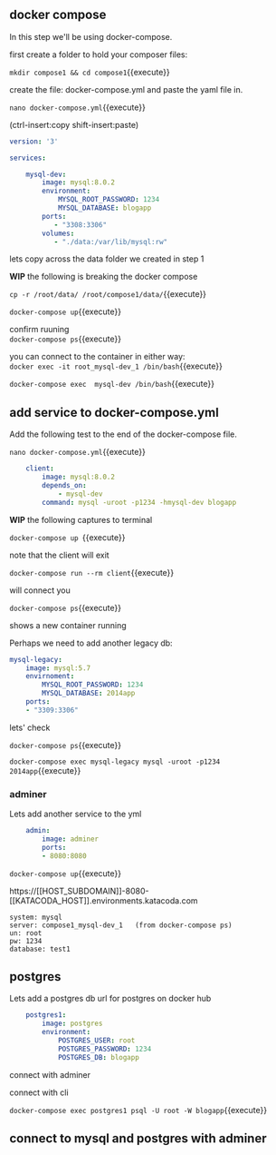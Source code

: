 ## docker compose

In this step we'll be using docker-compose.

first create a folder to hold your composer files:


`mkdir compose1 && cd compose1`{{execute}}

create the file: docker-compose.yml  and paste the yaml file in.

`nano docker-compose.yml`{{execute}}

(ctrl-insert:copy shift-insert:paste)


```yaml
version: '3'

services:

    mysql-dev:
        image: mysql:8.0.2
        environment:
            MYSQL_ROOT_PASSWORD: 1234
            MYSQL_DATABASE: blogapp
        ports:
           - "3308:3306"
        volumes:
           - "./data:/var/lib/mysql:rw"
```

lets copy across the data folder we created in step 1

**WIP**  the following is breaking the docker compose

`cp -r /root/data/ /root/compose1/data/`{{execute}}

`docker-compose up`{{execute}}

confirm ruuning  
`docker-compose ps`{{execute}}


you can connect to the container in either way:  
`docker exec -it root_mysql-dev_1 /bin/bash`{{execute}}

`docker-compose exec  mysql-dev /bin/bash`{{execute}}


## add service to docker-compose.yml

Add   the following test to the end of the docker-compose file.

`nano docker-compose.yml`{{execute}}

``` yaml
    client:
        image: mysql:8.0.2
        depends_on:
            - mysql-dev
        command: mysql -uroot -p1234 -hmysql-dev blogapp
```

**WIP** the following captures to terminal

`docker-compose up `{{execute}}

note that the client will exit

`docker-compose run --rm client`{{execute}}  

will connect you

`docker-compose ps`{{execute}}

shows a new container running 

Perhaps we need to add another legacy db:

``` yaml
mysql-legacy:
    image: mysql:5.7
    envirnoment:
        MYSQL_ROOT_PASSWORD: 1234
        MYSQL_DATABASE: 2014app
    ports:
    - "3309:3306"
```

lets' check

`docker-compose ps`{{execute}}

`docker-compose exec mysql-legacy mysql -uroot -p1234 2014app`{{execute}}


### adminer

Lets add another service to the yml

``` yaml
    admin:
        image: adminer
        ports:
        - 8080:8080
```

`docker-compose up`{{execute}}

https://[[HOST_SUBDOMAIN]]-8080-[[KATACODA_HOST]].environments.katacoda.com

```
system: mysql
server: compose1_mysql-dev_1   (from docker-compose ps)
un: root
pw: 1234
database: test1
```



## postgres

Lets add a postgres db   url for postgres on docker hub 

```yaml
    postgres1:
        image: postgres
        environment:
            POSTGRES_USER: root
            POSTGRES_PASSWORD: 1234
            POSTGRES_DB: blogapp
```

connect with adminer

connect with cli

`docker-compose exec postgres1 psql -U root -W blogapp`{{execute}}

## connect to mysql and postgres with adminer


